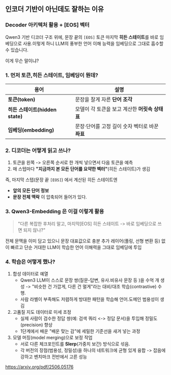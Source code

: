 ## 인코더 기반이 아닌데도 잘하는 이유
### Decoder 아키텍처 활용 + [EOS] 벡터

Qwen3 기반 디코더 구조 위에, 문장 끝의 `[EOS]` 토큰 마지막 **히든 스테이트**를 바로 임베딩으로 사용.이렇게 하니 LLM의 풍부한 언어 이해 능력을 임베딩으로 그대로 흡수할 수 있습니다.


이게 무슨 말이냐?

### 1. 먼저 토큰,히든 스테이트, 임베딩이 뭔데?

| 용어                        | 설명                            |
| ------------------------- | ----------------------------- |
| **토큰(token)**             | 문장을 잘게 자른 **단어 조각**           |
| **히든 스테이트(hidden state)** | 모델이 각 토큰을 보고 계산한 **머릿속 상태표**  |
| **임베딩(embedding)**        | 문장·단어를 고정 길이 숫자 벡터로 바꾼 **좌표** |
### 2. 디코더는 어떻게 읽고 쓰나?
1. 토큰을 왼쪽 -> 오른쪽 순서로 한 개씩 넣으면서 다음 토큰을 예측
2. 매 스텝마다 **"지금까지 본 모든 단어를 요약한 벡터"**(히든 스테이트)가 생김

즉, 마지막 스텝(문장 끝 `[EOS]`) 에서 계산된 히든 스테이트엔 
- **앞의 모든 단어 정보**
- **문장 전체 맥락**
이 압축되어 들어가 있다.

### 3. Qwen3-Embedding 은 이걸 이렇게 활용

> "다른 복잡한 후처리 말고, 마지막[EOS] 히든 스테이트 -> 바로 임베딩으로 쓰면 되지 않나?"

전체 문맥을 이미 담고 있으니 문장 대표값으로 충분
추가 레이어(풀링, 선형 변환 등) 없이 빠르고 단순
거대한 LLM이 학습한 언어 이해력을 그대로 임베딩에 투입


### 4. 학습은 어떻게 했나?

1. 합성 데이터로 예열
	- Qwen3 LLM이 스스로 문장 쌍(질문-답변, 유사.비유사 문장 등 )을 수억 개 생성 -> "비슷한 건 가깝게, 다른 건 멀게"라는 대비/대조 학습(contrastive) 수행.
	- 사람 라벨이 부족해도 저렴하게 방대한 패턴을 학습해 언어.도메인 범용성이 생김
2. 고품질 지도 데이터로 미세 조정
	- 실제 사람이 검수한 정답 쌍(예: 검색 쿼리 <-> 정답 문서)을 투입해 정밀도(precision) 향상
	- 1단계에서 배운 "배운 맞는 감"에 세밀한 기준선을 새겨 넣는 과정
3. 모델 머징(model merging)으로 보정 작업
	- 서로 다른 체크포인트를 **Slerp**(가중치 보간) 방식으로 섞음.
	- 각 버전의 장점(범용성, 정밀성)을 하나의 네트워크에 균형 있게 융합 -> 잡음에 강하고 벤치마크 전반에서 고른 성능


https://arxiv.org/pdf/2506.05176


